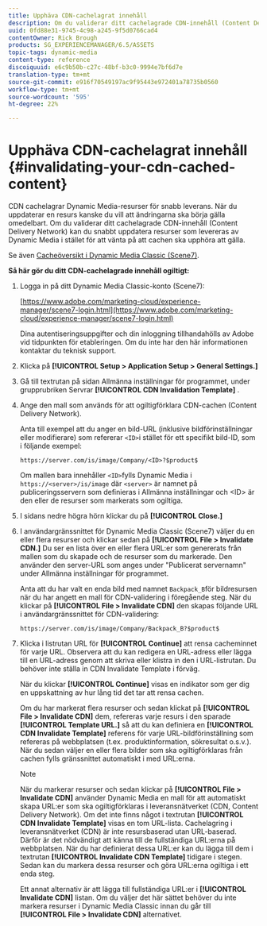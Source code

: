 ```yaml
---
title: Upphäva CDN-cachelagrat innehåll
description: Om du validerar ditt cachelagrade CDN-innehåll (Content Delivery Network) kan du snabbt uppdatera resurser som levereras av Dynamic Media i stället för att vänta på att cachen ska upphöra att gälla.
uuid: 0fd88e31-9745-4c98-a245-9f5d0766cad4
contentOwner: Rick Brough
products: SG_EXPERIENCEMANAGER/6.5/ASSETS
topic-tags: dynamic-media
content-type: reference
discoiquuid: e6c9b50b-c27c-48bf-b3c0-9994e7bf6d7e
translation-type: tm+mt
source-git-commit: e916f70549197ac9f95443e972401a78735b0560
workflow-type: tm+mt
source-wordcount: '595'
ht-degree: 22%

---
```



# Upphäva CDN-cachelagrat innehåll {#invalidating-your-cdn-cached-content}

CDN cachelagrar Dynamic Media-resurser för snabb leverans. När du uppdaterar en resurs kanske du vill att ändringarna ska börja gälla omedelbart. Om du validerar ditt cachelagrade CDN-innehåll (Content Delivery Network) kan du snabbt uppdatera resurser som levereras av Dynamic Media i stället för att vänta på att cachen ska upphöra att gälla.

Se även [Cacheöversikt i Dynamic Media Classic (Scene7)](https://helpx.adobe.com/experience-manager/scene7/kb/base/caching-questions/scene7-caching-overview.html).

**Så här gör du ditt CDN-cachelagrade innehåll ogiltigt:**

1. Logga in på ditt Dynamic Media Classic-konto (Scene7):

   [https://www.adobe.com/marketing-cloud/experience-manager/scene7-login.html](https://www.adobe.com/marketing-cloud/experience-manager/scene7-login.html)

   Dina autentiseringsuppgifter och din inloggning tillhandahölls av Adobe vid tidpunkten för etableringen. Om du inte har den här informationen kontaktar du teknisk support.

1. Klicka på **[!UICONTROL Setup > Application Setup > General Settings.]**
1. Gå till textrutan på sidan Allmänna inställningar för programmet, under grupprubriken Servrar **[!UICONTROL CDN Invalidation Template]** .

1. Ange den mall som används för att ogiltigförklara CDN-cachen (Content Delivery Network).

   Anta till exempel att du anger en bild-URL (inklusive bildförinställningar eller modifierare) som refererar `<ID>`i stället för ett specifikt bild-ID, som i följande exempel:

   `https://server.com/is/image/Company/<ID>?$product$`

   Om mallen bara innehåller `<ID>`fylls Dynamic Media i `https://<server>/is/image` där `<server>` är namnet på publiceringsservern som definieras i Allmänna inställningar och &lt;ID> är den eller de resurser som markerats som ogiltiga.

1. I sidans nedre högra hörn klickar du på **[!UICONTROL Close.]**
1. I användargränssnittet för Dynamic Media Classic (Scene7) väljer du en eller flera resurser och klickar sedan på **[!UICONTROL File > Invalidate CDN.]** Du ser en lista över en eller flera URL:er som genererats från mallen som du skapade och de resurser som du markerade. Den använder den server-URL som anges under &quot;Publicerat servernamn&quot; under Allmänna inställningar för programmet.

   Anta att du har valt en enda bild med namnet `Backpack_B`för bildresursen när du har angett en mall för CDN-validering i föregående steg. När du klickar på **[!UICONTROL File > Invalidate CDN]** den skapas följande URL i användargränssnittet för CDN-validering:

   `https://server.com/is/image/Company/Backpack_B?$product$`

1. Klicka i listrutan URL för **[!UICONTROL Continue]** att rensa cacheminnet för varje URL. Observera att du kan redigera en URL-adress eller lägga till en URL-adress genom att skriva eller klistra in den i URL-listrutan. Du behöver inte ställa in CDN Invalidate Template i förväg.

   När du klickar **[!UICONTROL Continue]** visas en indikator som ger dig en uppskattning av hur lång tid det tar att rensa cachen.

   Om du har markerat flera resurser och sedan klickat på **[!UICONTROL File > Invalidate CDN]** dem, refereras varje resurs i den sparade **[!UICONTROL Template URL.]** så att du kan definiera en **[!UICONTROL CDN Invalidate Template]** referens för varje URL-bildförinställning som refereras på webbplatsen (t.ex. produktinformation, sökresultat o.s.v.). När du sedan väljer en eller flera bilder som ska ogiltigförklaras från cachen fylls gränssnittet automatiskt i med URL:erna.

   >[!NOTE]
   >
   >När du markerar resurser och sedan klickar på **[!UICONTROL File > Invalidate CDN]** använder Dynamic Media en mall för att automatiskt skapa URL:er som ska ogiltigförklaras i leveransnätverket (CDN, Content Delivery Network). Om det inte finns något i textrutan **[!UICONTROL CDN Invalidate Template]** visas en tom URL-lista. Cachelagring i leveransnätverket (CDN) är inte resursbaserad utan URL-baserad. Därför är det nödvändigt att känna till de fullständiga URL:erna på webbplatsen. När du har definierat dessa URL:er kan du lägga till dem i textrutan **[!UICONTROL Invalidate CDN Template]** tidigare i stegen. Sedan kan du markera dessa resurser och göra URL:erna ogiltiga i ett enda steg.
   >
   >Ett annat alternativ är att lägga till fullständiga URL:er i **[!UICONTROL Invalidate CDN]** listan. Om du väljer det här sättet behöver du inte markera resurser i Dynamic Media Classic innan du går till **[!UICONTROL File > Invalidate CDN]** alternativet.

